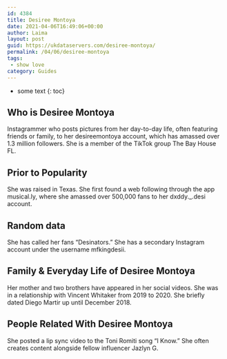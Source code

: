 ```yaml
---
id: 4384
title: Desiree Montoya
date: 2021-04-06T16:49:06+00:00
author: Laima
layout: post
guid: https://ukdataservers.com/desiree-montoya/
permalink: /04/06/desiree-montoya
tags:
 - show love
category: Guides
---
```


* some text
{: toc}


## Who is Desiree Montoya
                  
                  
                  
Instagrammer who posts pictures from her day-to-day life, often featuring friends or family, to her desireemontoya account, which has amassed over 1.3 million followers. She is a member of the TikTok group The Bay House FL.
                  
              
            
              
            
                
                
                
## Prior to Popularity
                  
                  
                  
She was raised in Texas. She first found a web following through the app musical.ly, where she amassed over 500,000 fans to her dxddy._.desi account. 
                  
              
            
              
            
                
                
                
## Random data
                  
                  
                  
She has called her fans &#8220;Desinators.&#8221; She has a secondary Instagram account under the username mfkingdesii. 
                  
              
            
              
            
                
                
                
## Family & Everyday Life of Desiree Montoya
                  
                  
                  
Her mother and two brothers have appeared in her social videos. She was in a relationship with Vincent Whitaker from 2019 to 2020. She briefly dated Diego Martir up until December 2018. 
                  
              
            
              
            
                
                
                
## People Related With Desiree Montoya
                  
                  
                  
She posted a lip sync video to the Toni Romiti song &#8220;I Know.&#8221; She often creates content alongside fellow influencer Jazlyn G.
                  
              
            
              
            
                
              
            
              
              
            
            
              
            
          
          
          
